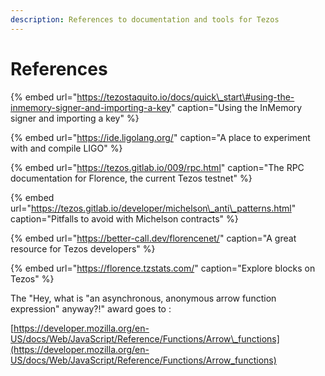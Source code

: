 ```yaml
---
description: References to documentation and tools for Tezos
---
```


# References

{% embed url="https://tezostaquito.io/docs/quick\_start\#using-the-inmemory-signer-and-importing-a-key" caption="Using the InMemory signer and importing a key" %}

{% embed url="https://ide.ligolang.org/" caption="A place to experiment with and compile LIGO" %}

{% embed url="https://tezos.gitlab.io/009/rpc.html" caption="The RPC documentation for Florence, the current Tezos testnet" %}

{% embed url="https://tezos.gitlab.io/developer/michelson\_anti\_patterns.html" caption="Pitfalls to avoid with Michelson contracts" %}

{% embed url="https://better-call.dev/florencenet/" caption="A great resource for Tezos developers" %}

{% embed url="https://florence.tzstats.com/" caption="Explore blocks on Tezos" %}

The "Hey, what is "an asynchronous, anonymous arrow function expression" anyway?!" award goes to :

[https://developer.mozilla.org/en-US/docs/Web/JavaScript/Reference/Functions/Arrow\_functions](https://developer.mozilla.org/en-US/docs/Web/JavaScript/Reference/Functions/Arrow_functions)

